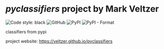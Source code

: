 

# *pyclassifiers* project by Mark Veltzer

![Code style: black](https://img.shields.io/badge/code%20style-black-000000.svg)
![GitHub](https://img.shields.io/github/license/veltzer/pyclassifiers)
![PyPI](https://img.shields.io/pypi/v/pyclassifiers)
![PyPI - Format](https://img.shields.io/pypi/format/pyclassifiers)

classifiers from pypi

project website: https://veltzer.github.io/pyclassifiers


